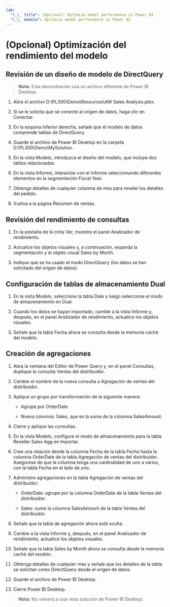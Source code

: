 ```yaml
---
lab:
  "\_\_ title": (Optional) Optimize model performance in Power BI
  "\_\_ module": Optimize model performance in Power BI
---
```


# (Opcional) Optimización del rendimiento del modelo

## Revisión de un diseño de modelo de DirectQuery

> **Nota:** Esta demostración usa un archivo diferente de Power BI Desktop.

1. Abra el archivo D:\PL300\Demo\Resources\AW Sales Analysis.pbix.

1. Si se le solicita que se conecte al origen de datos, haga clic en Conectar.

1. En la esquina inferior derecha, señale que el modelo de datos comprende tablas de DirectQuery.

1. Guarde el archivo de Power BI Desktop en la carpeta D:\PL300\Demo\MySolution.

1. En la vista Modelo, introduzca el diseño del modelo, que incluye dos tablas relacionadas.

1. En la vista Informe, interactúe con el informe seleccionando diferentes elementos en la segmentación Fiscal Year.

1. Obtenga detalles de cualquier columna de mes para revelar los detalles del pedido.

1. Vuelva a la página Resumen de ventas.

## Revisión del rendimiento de consultas

1. En la pestaña de la cinta Ver, muestre el panel Analizador de rendimiento.

1. Actualice los objetos visuales y, a continuación, expanda la segmentación y el objeto visual Sales by Month.

1. Indique que se ha usado el modo DirectQuery (los datos se han solicitado del origen de datos).

## Configuración de tablas de almacenamiento Dual

1. En la vista Modelo, seleccione la tabla Date y luego seleccione el modo de almacenamiento en Dual.

1. Cuando los datos se hayan importado, cambie a la vista Informe y, después, en el panel Analizador de rendimiento, actualice los objetos visuales.

1. Señale que la tabla Fecha ahora se consulta desde la memoria caché del modelo.

## Creación de agregaciones

1. Abra la ventana del Editor de Power Query y, en el panel Consultas, duplique la consulta Ventas del distribuidor.

1. Cambie el nombre de la nueva consulta a Agregación de ventas del distribuidor.

1. Aplique un grupo por transformación de la siguiente manera:

    - Agrupe por OrderDate.

    - Nueva columna: Sales, que es la suma de la columna SalesAmount.

1. Cierre y aplique las consultas.

1. En la vista Modelo, configure el modo de almacenamiento para la tabla Reseller Sales Agg en Importar.

1. Cree una relación desde la columna Fecha de la tabla Fecha hasta la columna OrderDate de la tabla Agregación de ventas del distribuidor. Asegúrese de que la columna tenga una cardinalidad de uno a varios, con la tabla Fecha en el lado de uno.

1. Administre agregaciones en la tabla Agregación de ventas del distribuidor:

    - OrderDate: agrupe por la columna OrderDate de la tabla Ventas del distribuidor.

    - Sales: sume la columna SalesAmount de la tabla Ventas del distribuidor.

1. Señale que la tabla de agregación ahora está oculta.

1. Cambie a la vista Informe y, después, en el panel Analizador de rendimiento, actualice los objetos visuales.

1. Señale que la tabla Sales by Month ahora se consulta desde la memoria caché del modelo.

1. Obtenga detalles de cualquier mes y señale que los detalles de la tabla se solicitan como DirectQuery desde el origen de datos.

1. Guarde el archivo de Power BI Desktop.

1. Cierre Power BI Desktop.

> **Nota:** No volverá a usar esta solución de Power BI Desktop.
